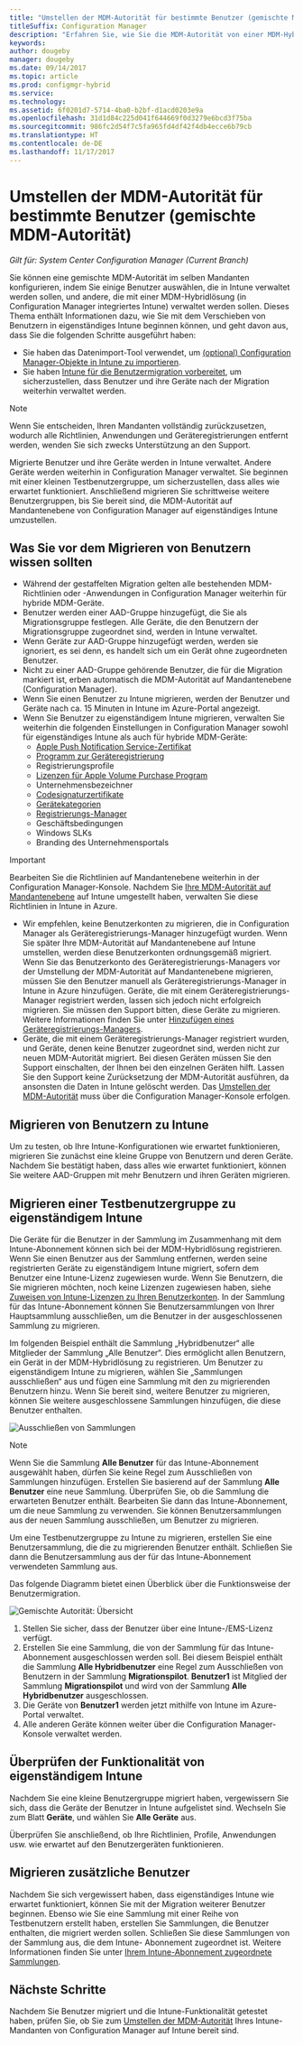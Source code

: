 ```yaml
---
title: "Umstellen der MDM-Autorität für bestimmte Benutzer (gemischte MDM-Autorität)"
titleSuffix: Configuration Manager
description: "Erfahren Sie, wie Sie die MDM-Autorität von einer MDM-Hybridlösung auf eigenständiges Intune umstellen."
keywords: 
author: dougeby
manager: dougeby
ms.date: 09/14/2017
ms.topic: article
ms.prod: configmgr-hybrid
ms.service: 
ms.technology: 
ms.assetid: 6f0201d7-5714-4ba0-b2bf-d1acd0203e9a
ms.openlocfilehash: 31d1d84c225d041f644669f0d3279e6bcd3f75ba
ms.sourcegitcommit: 986fc2d54f7c5fa965fd4df42f4db4ecce6b79cb
ms.translationtype: HT
ms.contentlocale: de-DE
ms.lasthandoff: 11/17/2017
---
```

# <a name="change-the-mdm-authority-for-specific-users-mixed-mdm-authority"></a>Umstellen der MDM-Autorität für bestimmte Benutzer (gemischte MDM-Autorität) 

*Gilt für: System Center Configuration Manager (Current Branch)*    

Sie können eine gemischte MDM-Autorität im selben Mandanten konfigurieren, indem Sie einige Benutzer auswählen, die in Intune verwaltet werden sollen, und andere, die mit einer MDM-Hybridlösung (in Configuration Manager integriertes Intune) verwaltet werden sollen. Dieses Thema enthält Informationen dazu, wie Sie mit dem Verschieben von Benutzern in eigenständiges Intune beginnen können, und geht davon aus, dass Sie die folgenden Schritte ausgeführt haben:
- Sie haben das Datenimport-Tool verwendet, um [(optional) Configuration Manager-Objekte in Intune zu importieren](migrate-import-data.md).
- Sie haben [Intune für die Benutzermigration vorbereitet](migrate-prepare-intune.md), um sicherzustellen, dass Benutzer und ihre Geräte nach der Migration weiterhin verwaltet werden.

> [!Note]    
> Wenn Sie entscheiden, Ihren Mandanten vollständig zurückzusetzen, wodurch alle Richtlinien, Anwendungen und Geräteregistrierungen entfernt werden, wenden Sie sich zwecks Unterstützung an den Support.

Migrierte Benutzer und ihre Geräte werden in Intune verwaltet. Andere Geräte werden weiterhin in Configuration Manager verwaltet. Sie beginnen mit einer kleinen Testbenutzergruppe, um sicherzustellen, dass alles wie erwartet funktioniert. Anschließend migrieren Sie schrittweise weitere Benutzergruppen, bis Sie bereit sind, die MDM-Autorität auf Mandantenebene von Configuration Manager auf eigenständiges Intune umzustellen. 

## <a name="things-to-know-before-you-migrate-users"></a>Was Sie vor dem Migrieren von Benutzern wissen sollten
- Während der gestaffelten Migration gelten alle bestehenden MDM-Richtlinien oder -Anwendungen in Configuration Manager weiterhin für hybride MDM-Geräte.
- Benutzer werden einer AAD-Gruppe hinzugefügt, die Sie als Migrationsgruppe festlegen. Alle Geräte, die den Benutzern der Migrationsgruppe zugeordnet sind, werden in Intune verwaltet.
- Wenn Geräte zur AAD-Gruppe hinzugefügt werden, werden sie ignoriert, es sei denn, es handelt sich um ein Gerät ohne zugeordneten Benutzer.
- Nicht zu einer AAD-Gruppe gehörende Benutzer, die für die Migration markiert ist, erben automatisch die MDM-Autorität auf Mandantenebene (Configuration Manager).
- Wenn Sie einen Benutzer zu Intune migrieren, werden der Benutzer und Geräte nach ca. 15 Minuten in Intune im Azure-Portal angezeigt.  
- Wenn Sie Benutzer zu eigenständigem Intune migrieren, verwalten Sie weiterhin die folgenden Einstellungen in Configuration Manager sowohl für eigenständiges Intune als auch für hybride MDM-Geräte:
    - [Apple Push Notification Service-Zertifikat](/sccm/mdm/deploy-use/enroll-hybrid-ios-mac)
    - [Programm zur Geräteregistrierung](/sccm/mdm/deploy-use/ios-device-enrollment-program-for-hybrid)
    - Registrierungsprofile
    - [Lizenzen für Apple Volume Purchase Program](/sccm/mdm/deploy-use/manage-volume-purchased-ios-apps)
    - Unternehmensbezeichner 
    - [Codesignaturzertifikate](/sccm/mdm/deploy-use/enroll-hybrid-windows)
    - [Gerätekategorien](/sccm/core/clients/manage/collections/automatically-categorize-devices-into-collections)
    - [Registrierungs-Manager](/sccm/mdm/plan-design/device-enrollment-methods)
    - Geschäftsbedingungen
    - Windows SLKs
    - Branding des Unternehmensportals    
      
> [!Important]    
  > Bearbeiten Sie die Richtlinien auf Mandantenebene weiterhin in der Configuration Manager-Konsole. Nachdem Sie [Ihre MDM-Autorität auf Mandantenebene](change-mdm-authority.md) auf Intune umgestellt haben, verwalten Sie diese Richtlinien in Intune in Azure. 
- Wir empfehlen, keine Benutzerkonten zu migrieren, die in Configuration Manager als Geräteregistrierungs-Manager hinzugefügt wurden. Wenn Sie später Ihre MDM-Autorität auf Mandantenebene auf Intune umstellen, werden diese Benutzerkonten ordnungsgemäß migriert. Wenn Sie das Benutzerkonto des Geräteregistrierungs-Managers vor der Umstellung der MDM-Autorität auf Mandantenebene migrieren, müssen Sie den Benutzer manuell als Geräteregistrierungs-Manager in Intune in Azure hinzufügen. Geräte, die mit einem Geräteregistrierungs-Manager registriert werden, lassen sich jedoch nicht erfolgreich migrieren. Sie müssen den Support bitten, diese Geräte zu migrieren. Weitere Informationen finden Sie unter [Hinzufügen eines Geräteregistrierungs-Managers](https://docs.microsoft.com/en-us/intune/device-enrollment-manager-enroll#add-a-device-enrollment-manager).
- Geräte, die mit einem Geräteregistrierungs-Manager registriert wurden, und Geräte, denen keine Benutzer zugeordnet sind, werden nicht zur neuen MDM-Autorität migriert. Bei diesen Geräten müssen Sie den Support einschalten, der Ihnen bei den einzelnen Geräten hilft. Lassen Sie den Support keine Zurücksetzung der MDM-Autorität ausführen, da ansonsten die Daten in Intune gelöscht werden. Das [Umstellen der MDM-Autorität](migrate-change-mdm-authority.md) muss über die Configuration Manager-Konsole erfolgen.

## <a name="migrate-users-to-intune"></a>Migrieren von Benutzern zu Intune
Um zu testen, ob Ihre Intune-Konfigurationen wie erwartet funktionieren, migrieren Sie zunächst eine kleine Gruppe von Benutzern und deren Geräte. Nachdem Sie bestätigt haben, dass alles wie erwartet funktioniert, können Sie weitere AAD-Gruppen mit mehr Benutzern und ihren Geräten migrieren.

## <a name="migrate-a-test-group-of-users-to-intune-standalone"></a>Migrieren einer Testbenutzergruppe zu eigenständigem Intune
Die Geräte für die Benutzer in der Sammlung im Zusammenhang mit dem Intune-Abonnement können sich bei der MDM-Hybridlösung registrieren. Wenn Sie einen Benutzer aus der Sammlung entfernen, werden seine registrierten Geräte zu eigenständigem Intune migriert, sofern dem Benutzer eine Intune-Lizenz zugewiesen wurde. Wenn Sie Benutzern, die Sie migrieren möchten, noch keine Lizenzen zugewiesen haben, siehe [Zuweisen von Intune-Lizenzen zu Ihren Benutzerkonten](https://docs.microsoft.com/intune/licenses-assign). In der Sammlung für das Intune-Abonnement können Sie Benutzersammlungen von Ihrer Hauptsammlung ausschließen, um die Benutzer in der ausgeschlossenen Sammlung zu migrieren. 

Im folgenden Beispiel enthält die Sammlung „Hybridbenutzer“ alle Mitglieder der Sammlung „Alle Benutzer“. Dies ermöglicht allen Benutzern, ein Gerät in der MDM-Hybridlösung zu registrieren. Um Benutzer zu eigenständigem Intune zu migrieren, wählen Sie „Sammlungen ausschließen“ aus und fügen eine Sammlung mit den zu migrierenden Benutzern hinzu. Wenn Sie bereit sind, weitere Benutzer zu migrieren, können Sie weitere ausgeschlossene Sammlungen hinzufügen, die diese Benutzer enthalten. 

![Ausschließen von Sammlungen](../media/migrate-excludecollections.png)

> [!Note] 
> Wenn Sie die Sammlung **Alle Benutzer** für das Intune-Abonnement ausgewählt haben, dürfen Sie keine Regel zum Ausschließen von Sammlungen hinzufügen. Erstellen Sie basierend auf der Sammlung **Alle Benutzer** eine neue Sammlung. Überprüfen Sie, ob die Sammlung die erwarteten Benutzer enthält. Bearbeiten Sie dann das Intune-Abonnement, um die neue Sammlung zu verwenden. Sie können Benutzersammlungen aus der neuen Sammlung ausschließen, um Benutzer zu migrieren. 

Um eine Testbenutzergruppe zu Intune zu migrieren, erstellen Sie eine Benutzersammlung, die die zu migrierenden Benutzer enthält. Schließen Sie dann die Benutzersammlung aus der für das Intune-Abonnement verwendeten Sammlung aus.   

Das folgende Diagramm bietet einen Überblick über die Funktionsweise der Benutzermigration.

 ![Gemischte Autorität: Übersicht](../media/migrate-mixedauthority.svg)

1. Stellen Sie sicher, dass der Benutzer über eine Intune-/EMS-Lizenz verfügt. 
2. Erstellen Sie eine Sammlung, die von der Sammlung für das Intune-Abonnement ausgeschlossen werden soll. Bei diesem Beispiel enthält die Sammlung **Alle Hybridbenutzer** eine Regel zum Ausschließen von Benutzern in der Sammlung **Migrationspilot**. **Benutzer1** ist Mitglied der Sammlung **Migrationspilot** und wird von der Sammlung **Alle Hybridbenutzer** ausgeschlossen. 
3. Die Geräte von **Benutzer1** werden jetzt mithilfe von Intune im Azure-Portal verwaltet. 
4. Alle anderen Geräte können weiter über die Configuration Manager-Konsole verwaltet werden. 

## <a name="verify-intune-standalone-functionality"></a>Überprüfen der Funktionalität von eigenständigem Intune
Nachdem Sie eine kleine Benutzergruppe migriert haben, vergewissern Sie sich, dass die Geräte der Benutzer in Intune aufgelistet sind. Wechseln Sie zum Blatt **Geräte**, und wählen Sie **Alle Geräte** aus. 

Überprüfen Sie anschließend, ob Ihre Richtlinien, Profile, Anwendungen usw. wie erwartet auf den Benutzergeräten funktionieren.

## <a name="migrate-additional-users"></a>Migrieren zusätzliche Benutzer
Nachdem Sie sich vergewissert haben, dass eigenständiges Intune wie erwartet funktioniert, können Sie mit der Migration weiterer Benutzer beginnen. Ebenso wie Sie eine Sammlung mit einer Reihe von Testbenutzern erstellt haben, erstellen Sie Sammlungen, die Benutzer enthalten, die migriert werden sollen. Schließen Sie diese Sammlungen von der Sammlung aus, die dem Intune- Abonnement zugeordnet ist. Weitere Informationen finden Sie unter [Ihrem Intune-Abonnement zugeordnete Sammlungen](#collection-associated-with-your-intune-subscription).

## <a name="next-steps"></a>Nächste Schritte
Nachdem Sie Benutzer migriert und die Intune-Funktionalität getestet haben, prüfen Sie, ob Sie zum [Umstellen der MDM-Autorität](migrate-change-mdm-authority.md) Ihres Intune-Mandanten von Configuration Manager auf Intune bereit sind. 